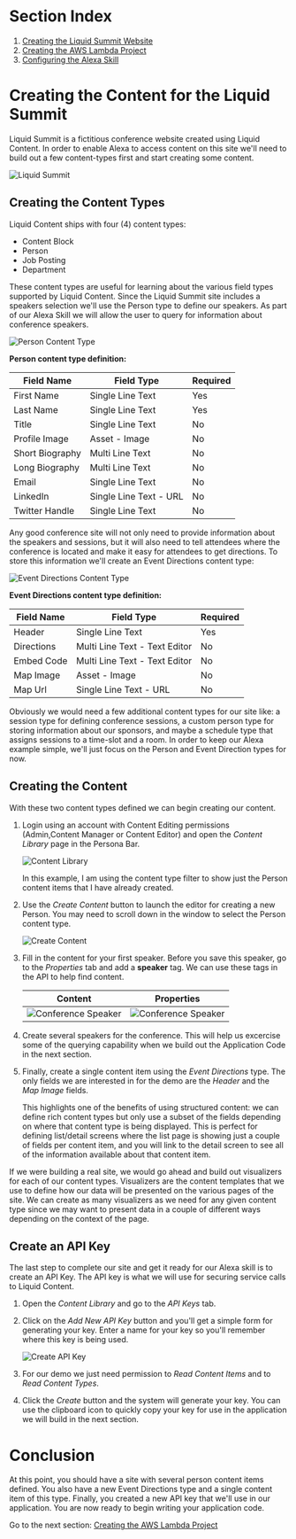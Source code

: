 # Section Index
1. [Creating the Liquid Summit Website](docs/1_Setup_Liquid_Content.md)
2. [Creating the AWS Lambda Project](docs/2_Create_AWS_Lambda_Project.md)
3. [Configuring the Alexa Skill](docs/3_Configure_Alexa_Skill.md)

# Creating the Content for the Liquid Summit

Liquid Summit is a fictitious conference website created using Liquid Content. In order to enable Alexa to access content on this site we'll need to build out a few content-types first and start creating some content.

![Liquid Summit](images/services_liquid-summit.png)

## Creating the Content Types
Liquid Content ships with four (4) content types: 

* Content Block
* Person
* Job Posting
* Department

These content types are useful for learning about the various field types supported by Liquid Content.  Since the Liquid Summit site includes a speakers selection we'll use the Person type to define our speakers.  As part of our Alexa Skill we will allow the user to query for information about conference speakers.

![Person Content Type](images/services_person.png)

**Person content type definition:**

| Field Name | Field Type | Required |
| --- | --- | --- |
| First Name | Single Line Text | Yes |
| Last Name | Single Line Text | Yes | 
| Title | Single Line Text | No |
| Profile Image | Asset - Image | No |
| Short Biography | Multi Line Text | No |
| Long Biography | Multi Line Text | No |
| Email | Single Line Text | No | 
| LinkedIn | Single Line Text - URL | No |
| Twitter Handle | Single Line Text | No |

Any good conference site will not only need to provide information about the speakers and sessions, but it will also need to tell attendees where the conference is located and make it easy for attendees to get directions.  To store this information we'll create an Event Directions content type:

![Event Directions Content Type](images/services_directions.png)

**Event Directions content type definition:**

| Field Name | Field Type | Required |
| --- | --- | --- |
| Header | Single Line Text | Yes |
| Directions | Multi Line Text - Text Editor | No | 
| Embed Code | Multi Line Text - Text Editor | No |
| Map Image | Asset - Image | No |
| Map Url | Single Line Text - URL | No |

Obviously we would need a few additional content types for our site like: a session type for defining conference sessions, a custom person type for storing information about our sponsors, and maybe a schedule type that assigns sessions to a time-slot and a room. In order to keep our Alexa example simple, we'll just focus on the Person and Event Direction types for now.

## Creating the Content
With these two content types defined we can begin creating our content. 

1. Login using an account with Content Editing permissions (Admin,Content Manager or Content Editor) and open the _Content Library_ page in the Persona Bar.

   ![Content Library](images/services_content-library.png)

    In this example, I am using the content type filter to show just the Person content items that I have already created.

2. Use the _Create Content_ button to launch the editor for creating a new Person. You may need to scroll down in the window to select the Person content type.

   ![Create Content](images/services_create-item.png)

3. Fill in the content for your first speaker. Before you save this speaker, go to the _Properties_ tab and add a **speaker** tag. We can use these tags in the API to help find content.

   | Content | Properties |
   | --- | --- |
   | ![Conference Speaker](images/services_adrian-drake.png) | ![Conference Speaker](images/services_adrian-drake-properties.png) | 

4. Create several speakers for the conference. This will help us excercise some of the querying capability when we build out the Application Code in the next section.

5. Finally, create a single content item using the _Event Directions_ type.  The only fields we are interested in for the demo are the _Header_ and the _Map Image_ fields. 

   This highlights one of the benefits of using structured content: we can define rich content types but only use a subset of the fields depending on where that content type is being displayed. This is perfect for defining list/detail screens where the list page is showing just a couple of fields per content item, and you will link to the detail screen to see all of the information available about that content item.

If we were building a real site, we would go ahead and build out visualizers for each of our content types. Visualizers are the content templates that we use to define how our data will be presented on the various pages of the site. We can create as many visualizers as we need for any given content type since we may want to present data in a couple of different ways depending on the context of the page.

## Create an API Key

The last step to complete our site and get it ready for our Alexa skill is to create an API Key.  The API key is what we will use for securing service calls to Liquid Content. 

1. Open the _Content Library_ and go to the _API Keys_ tab. 
2. Click on the _Add New API Key_ button and you'll get a simple form for generating your key. Enter a name for your key so you'll remember where this key is being used.

   ![Create API Key](images/services_api-key.png)
3. For our demo we just need permission to _Read Content Items_ and to _Read Content Types_. 
4. Click the _Create_ button and the system will generate your key.  You can use the clipboard icon to quickly copy your key for use in the application we will build in the next section.

# Conclusion

At this point, you should have a site with several person content items defined. You also have a new Event Directions type and a single content item of this type. Finally, you created a new API key that we'll use in our application. You are now ready to begin writing your application code.


Go to the next section: [Creating the AWS Lambda Project](docs/2_Create_AWS_Lambda_Project.md)